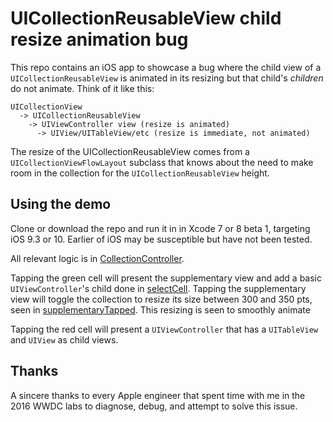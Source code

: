 # UICollectionReusableView child resize animation bug

This repo contains an iOS app to showcase a bug where the child view of a `UICollectionReusableView` is animated in its resizing but that child's _children_ do not animate. Think of it like this:

```
UICollectionView
  -> UICollectionReusableView
    -> UIViewController view (resize is animated)
      -> UIView/UITableView/etc (resize is immediate, not animated)
```

The resize of the UICollectionReusableView comes from a `UICollectionViewFlowLayout` subclass that knows about the need to make room in the collection for the `UICollectionReusableView` height.

## Using the demo

Clone or download the repo and run it in in Xcode 7 or 8 beta 1, targeting iOS 9.3 or 10. Earlier of iOS may be susceptible but have not been tested.

All relevant logic is in [CollectionController](https://github.com/adamyanalunas/SupplimentaryViewAnimation/blob/master/SupplimentaryViewAnimation/Controllers/CollectionController.swift).

Tapping the green cell will present the supplementary view and add a basic `UIViewController`'s child done in [selectCell](https://github.com/adamyanalunas/SupplimentaryViewAnimation/blob/master/SupplimentaryViewAnimation/Controllers/CollectionController.swift#L90). Tapping the supplementary view will toggle the collection to resize its size between 300 and 350 pts, seen in [supplementaryTapped](https://github.com/adamyanalunas/SupplimentaryViewAnimation/blob/master/SupplimentaryViewAnimation/Controllers/CollectionController.swift#L72). This resizing is seen to smoothly animate

Tapping the red cell will present a `UIViewController` that has a `UITableView` and `UIView` as child views. 

## Thanks

A sincere thanks to every Apple engineer that spent time with me in the 2016 WWDC labs to diagnose, debug, and attempt to solve this issue.
